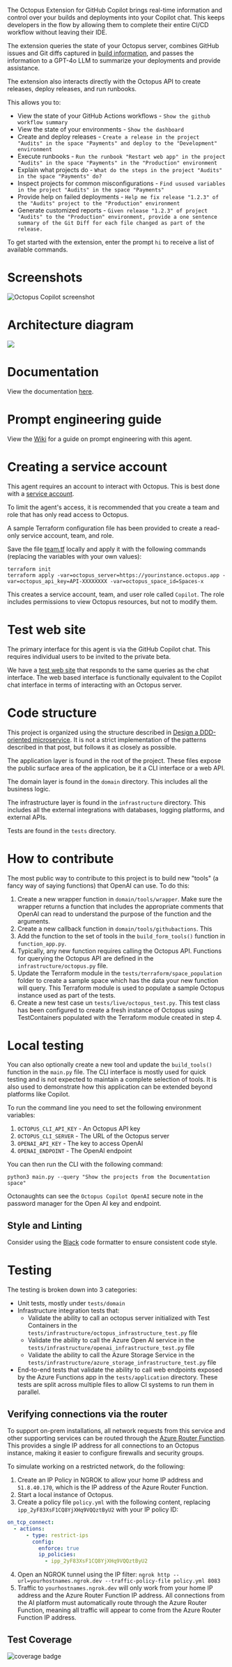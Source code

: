 The Octopus Extension for GitHub Copilot brings real-time information and control over your builds and deployments into your Copilot chat. This keeps developers in the flow by allowing them to complete their entire CI/CD workflow without leaving their IDE.

The extension queries the state of your Octopus server, combines GitHub issues and Git diffs captured in [build information](https://octopus.com/docs/packaging-applications/build-servers/build-information), and passes the information to a GPT-4o LLM to summarize your deployments and provide assistance.

The extension also interacts directly with the Octopus API to create releases, deploy releases, and run runbooks.

This allows you to:

* View the state of your GitHub Actions workflows - `Show the github workflow summary`
* View the state of your environments - `Show the dashboard`
* Create and deploy releases - `Create a release in the project "Audits" in the space "Payments" and deploy to the "Development" environment`
* Execute runbooks - `Run the runbook "Restart web app" in the project "Audits" in the space "Payments" in the "Production" environment`
* Explain what projects do - `What do the steps in the project "Audits" in the space "Payments" do?`
* Inspect projects for common misconfigurations - `Find usused variables in the project "Audits" in the space "Payments"`
* Provide help on failed deployments - `Help me fix release "1.2.3" of the "Audits" project to the "Production" environment`
* Generate customized reports - `Given release "1.2.3" of project "Audits" to the "Production" environment, provide a one sentence summary of the Git Diff for each file changed as part of the release.`

To get started with the extension, enter the prompt `hi` to receive a list of available commands.

# Screenshots

![Octopus Copilot screenshot](docs/screenshot-dashboard.png)

# Architecture diagram

![](docs/architecture.svg)

# Documentation

View the documentation [here](https://octopus.com/docs/administration/copilot).

# Prompt engineering guide

View the [Wiki](https://github.com/OctopusSolutionsEngineering/OctopusCopilot/wiki/Prompt-Engineering-with-Octopus) for
a guide on prompt engineering with this agent.

# Creating a service account

This agent requires an account to interact with Octopus. This is best done with a
[service account](https://octopus.com/docs/security/users-and-teams/service-accounts).

To limit the agent's access, it is recommended that you create a team and role that has only read access to Octopus.

A sample Terraform configuration file has been provided to create a read-only service account, team, and role.

Save the
file [team.tf](https://github.com/OctopusSolutionsEngineering/OctopusCopilot/blob/main/octopus/serviceaccount/team.tf)
locally and apply it with the following commands (replacing the variables with your own values):

```shell
terraform init
terraform apply -var=octopus_server=https://yourinstance.octopus.app -var=octopus_api_key=API-XXXXXXXX -var=octopus_space_id=Spaces-x
```

This creates a service account, team, and user role called `Copilot`. The role includes permissions to view Octopus
resources, but not to modify them.

# Test web site

The primary interface for this agent is via the GitHub Copilot chat. This requires individual users to be invited to
the private beta.

We have a [test web site](https://aiagent.octopus.com/api/form) that responds to the same queries
as the chat interface. The web based interface is functionally equivalent to the Copilot chat interface in terms of
interacting with an Octopus server.

# Code structure

This project is organized using the structure described
in [Design a DDD-oriented microservice](https://learn.microsoft.com/en-us/dotnet/architecture/microservices/microservice-ddd-cqrs-patterns/ddd-oriented-microservice).
It is not a strict implementation of the patterns described in that post, but follows it as closely as possible.

The application layer is found in the root of the project. These files expose the public surface area of the
application, be it a CLI interface or a web API.

The domain layer is found in the `domain` directory. This includes all the business logic.

The infrastructure layer is found in the `infrastructure` directory. This includes all the external integrations with
databases, logging platforms, and external APIs.

Tests are found in the `tests` directory.

# How to contribute

The most public way to contribute to this project is to build new "tools" (a fancy way of saying functions) that
OpenAI can use. To do this:

1. Create a new wrapper function in `domain/tools/wrapper`. Make sure the wrapper returns a function that
   includes the appropriate comments that OpenAI can read to understand the purpose of the function and the arguments.
2. Create a new callback function in `domain/tools/githubactions`. This
3. Add the function to the set of tools in the `build_form_tools()` function in `function_app.py`.
4. Typically, any new function requires calling the Octopus API. Functions for querying the Octopus API are defined in
   the `infrastructure/octopus.py` file.
5. Update the Terraform module in the `tests/terraform/space_population` folder to create a sample space which has the
   data your new function will query. This Terraform module is used to populate a sample Octopus instance used as part
   of the tests.
6. Create a new test case un `tests/live/octopus_test.py`. This test class has been configured to create a fresh
   instance of Octopus using TestContainers populated with the Terraform module created in step 4.

# Local testing

You can also optionally create a new tool and update the `build_tools()` function in the `main.py` file. The CLI
interface is mostly used for quick testing and is not expected to maintain a complete selection of tools. It is also
used to demonstrate how this application can be extended beyond platforms like Copilot.

To run the command line you need to set the following environment variables:

1. `OCTOPUS_CLI_API_KEY` - An Octopus API key
2. `OCTOPUS_CLI_SERVER` - The URL of the Octopus server
3. `OPENAI_API_KEY` - The key to access OpenAI
4. `OPENAI_ENDPOINT` - The OpenAI endpoint

You can then run the CLI with the following command:

```shell
python3 main.py --query "Show the projects from the Documentation space"
```

Octonaughts can see the `Octopus Copilot OpenAI` secure note in the password manager for the Open AI key and endpoint.

## Style and Linting

Consider using the [Black](https://github.com/psf/black) code formatter to ensure consistent code style.

# Testing

The testing is broken down into 3 categories:

* Unit tests, mostly under `tests/domain`
* Infrastructure integration tests that:
    * Validate the ability to call an octopus server initialized with Test Containers in
      the `tests/infrastructure/octopus_infrastructure_test.py` file
    * Validate the ability to call the Azure Open AI service in the `tests/infrastructure/openai_infrastructure_test.py`
      file
    * Validate the ability to call the Azure Storage Service in
      the `tests/infrastructure/azure_storage_infrastructure_test.py` file
* End-to-end tests that validate the ability to call web endpoints exposed by the Azure Functions app in the
  `tests/application` directory. These tests are split across multiple files to allow CI systems to run them in parallel.

## Verifying connections via the router

To support on-prem installations, all network requests from this service and other supporting services can be routed through
the [Azure Router Function](https://github.com/OctopusSolutionsEngineering/AzureFunctionRouter). This provides a single
IP address for all connections to an Octopus instance, making it easier to configure firewalls and security groups.

To simulate working on a restricted network, do the following:

1. Create an IP Policy in NGROK to allow your home IP address and `51.8.40.170`, which is the IP address of the Azure Router Function.
2. Start a local instance of Octopus.
3. Create a policy file `policy.yml` with the following content, replacing `ipp_2yF83XsF1CQ8YjXHq9VQQztByU2` with your IP policy ID:
```yaml
on_tcp_connect:
  - actions:
      - type: restrict-ips
        config:
          enforce: true
          ip_policies:
            - ipp_2yF83XsF1CQ8YjXHq9VQQztByU2
```
4. Open an NGROK tunnel using the IP filter: `ngrok http --url=yourhostnames.ngrok.dev --traffic-policy-file policy.yml 8083`
5. Traffic to `yourhostnames.ngrok.dev` will only work from your home IP address and the Azure Router Function IP address. All connections from the AI platform must automatically route through the Azure Router Function, meaning all traffic will appear to come from the Azure Router Function IP address.

## Test Coverage

![coverage badge](./coverage.svg)